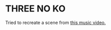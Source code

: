 # THREE NO KO

Tried to recreate a scene from [this music video.](https://www.youtube.com/watch?v=ZRtdQ81jPUQ)
